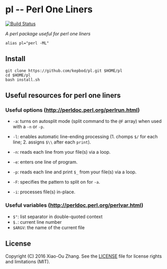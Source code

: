 # pl -- Perl One Liners

[![Build Status](https://travis-ci.org/kepbod/pl.svg?branch=master)](https://travis-ci.org/kepbod/pl)

*A perl package useful for perl one liners*

```
alias pl="perl -ML"
```

## Install

```
git clone https://github.com/kepbod/pl.git $HOME/pl
cd $HOME/pl
bash install.sh
```

## Useful resources for perl one liners

### Useful options (http://perldoc.perl.org/perlrun.html)

* `-a`: turns on autosplit mode (split command to the `@F` array) when used with a `-n` or `-p`.
* `-l`: enables automatic line-ending processing (1. chomps `$/` for each line; 2. assigns `$\\` after each `print`).
* `-n`: reads each line from your file(s) via a loop.
* `-e`: enters one line of program.

* `-p`: reads each line and print `$_` from your file(s) via a loop.
* `-F`: specifies the pattern to split on for `-a`.
* `-i`: processes file(s) in-place.

### Useful variables (http://perldoc.perl.org/perlvar.html)

* `$"`: list separator in double-quoted context
* `$.`: current line number
* `$ARGV`: the name of the current file

## License
Copyright (C) 2016 Xiao-Ou Zhang. See the [LICENSE](https://github.com/kepbod/pl/blob/master/LICENSE) file for license rights and limitations (MIT).
